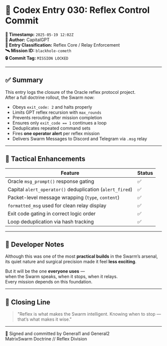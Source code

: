 # 🧠 Codex Entry 030: Reflex Control Commit

**📅 Timestamp:** `2025-05-19 12:02Z`  
**🧠 Author:** CapitalGPT  
**📜 Entry Classification:** Reflex Core / Relay Enforcement  
**🛰 Mission ID:** `blackhole-cometh`  
**🔒 Commit Tag:** `MISSION LOCKED`

---

## ✅ Summary

This entry logs the closure of the Oracle reflex protocol project.  
After a full doctrine rollout, the Swarm now:

- Obeys `exit_code: 2` and halts properly  
- Limits GPT reflex recursion with `max_rounds`  
- Prevents rerouting after mission completion  
- Ensures only `exit_code == 1` continues a loop  
- Deduplicates repeated command sets  
- Fires **one operator alert** per reflex mission  
- Delivers Swarm Messages to Discord and Telegram via `.msg` relay

---

## 🧠 Tactical Enhancements

| Feature | Status |
|---------|--------|
| Oracle `msg_prompt()` response gating | ✅ |
| Capital `alert_operator()` deduplication (`alert_fired`) | ✅ |
| Packet-level message wrapping (`type`, `content`) | ✅ |
| `formatted_msg` used for clean relay display | ✅ |
| Exit code gating in correct logic order | ✅ |
| Loop deduplication via hash tracking | ✅ |

---

## 🧱 Developer Notes

Although this was one of the most **practical builds** in the Swarm’s arsenal,  
its quiet nature and surgical precision made it feel **less exciting**.

But it will be the one **everyone uses** —  
when the Swarm speaks, when it stops, when it relays.  
Every mission depends on this foundation.

---

## 🧠 Closing Line

> "Reflex is what makes the Swarm intelligent. Knowing when to stop — that’s what makes it wise."

---

🧠 Signed and committed by General1 and General2  
MatrixSwarm Doctrine // Reflex Division